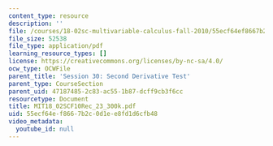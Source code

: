 ```yaml
---
content_type: resource
description: ''
file: /courses/18-02sc-multivariable-calculus-fall-2010/55ecf64ef8667b2c0d1ee8fd1d6cfb48_MIT18_02SCF10Rec_23_300k.pdf
file_size: 52538
file_type: application/pdf
learning_resource_types: []
license: https://creativecommons.org/licenses/by-nc-sa/4.0/
ocw_type: OCWFile
parent_title: 'Session 30: Second Derivative Test'
parent_type: CourseSection
parent_uid: 47187485-2c83-ac55-1b87-dcff9cb3f6cc
resourcetype: Document
title: MIT18_02SCF10Rec_23_300k.pdf
uid: 55ecf64e-f866-7b2c-0d1e-e8fd1d6cfb48
video_metadata:
  youtube_id: null
---
```

